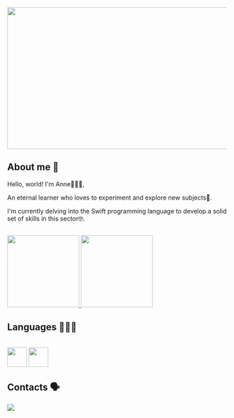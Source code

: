 
<div align="leading">
  <img src="https://github.com/anneauzier/anneauzier/assets/77627818/882c6c7a-5ddc-4b4c-93de-6eb468036a2f" width="1200px" height="325px" />
</div>

## About me 👋

Hello, world! I'm Anne🙋🏻‍♀️,

An eternal learner who loves to experiment and explore new subjects🤩.

I'm currently delving into the Swift programming language to develop a solid set of skills in this sector🤓.

##

<div align="leading">  
  <a href="https://github.com/anneauzier">
    <img height="165em" src="https://github-readme-stats.vercel.app/api?username=anneauzier&show_icons=true&theme=dark">
    <img height="165em" src="https://github-readme-stats.vercel.app/api/top-langs/?theme=dark&layout=compact&username=anneauzier">
  </a>
</div>

## Languages 👩🏻‍💻

<div style="display: inline_block"><br>
  <img height="45" src="https://cdn.jsdelivr.net/gh/devicons/devicon/icons/swift/swift-original.svg">  
  <img height="45" src="https://cdn.jsdelivr.net/gh/devicons/devicon/icons/python/python-original.svg"> 
</div>

## Contacts 🗣️
 
<div> 
  <a href="https://www.linkedin.com/in/anneauzier/" target="_blank"><img src="https://img.shields.io/badge/-LinkedIn-%230077B5?style=for-the-badge&logo=linkedin&logoColor=white" target="_blank"></a>   
</div>

